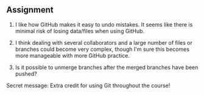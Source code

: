 ## Assignment

1) I like how GitHub makes it easy to undo mistakes. It seems like there is minimal risk of losing data/files when using GitHub.

2) I think dealing with several collaborators and a large number of files or branches could become very complex, though I'm sure this becomes more manageable with more GitHub practice.

3) Is it possible to unmerge branches after the merged branches have been pushed?

Secret message: Extra credit for using Git throughout the course!